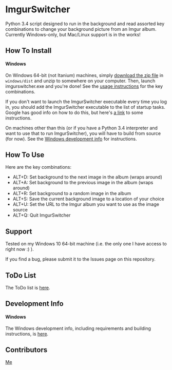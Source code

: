 # ImgurSwitcher

Python 3.4 script designed to run in the background and read assorted key combinations to change your background picture from an Imgur album.
Currently Windows-only, but Mac/Linux support is in the works!

## How To Install ##
#### Windows ####
On Windows 64-bit (not Itanium) machines, simply [download the zip file](./windows/dist) in `windows/dist` and unzip to somewhere on your computer. Then, launch imgurswitcher.exe and you're done! See the [usage instructions](#how-to-use) for the key combinations.

If you don't want to launch the ImgurSwitcher executable every time you log in, you should add the ImgurSwitcher executable to the list of startup tasks. Google has good info on how to do this, but here's [a link](http://superuser.com/a/797635) to some instructions.

On machines other than this (or if you have a Python 3.4 interpreter and want to use that to run ImgurSwitcher), you will have to build from source (for now). See the [Windows development info](./info/windows_dev.md) for instructions.

## How To Use ##
Here are the key combinations:

* ALT+D: Set background to the next image in the album (wraps around)
* ALT+A: Set background to the previous image in the album (wraps around)
* ALT+R: Set background to a random image in the album
* ALT+S: Save the current background image to a location of your choice
* ALT+U: Set the URL to the Imgur album you want to use as the image source
* ALT+Q: Quit ImgurSwitcher

## Support ##
Tested on my Windows 10 64-bit machine (i.e. the only one I have access to right now :) ). 

If you find a bug, please submit it to the Issues page on this repository.

## ToDo List ##
The ToDo list is [here](./TODO.md).

## Development Info ##
#### Windows ####
The Windows development info, including requirements and building instructions, is [here](./info/windows_dev.md).

## Contributors ##
[Me](https://github.com/pperrier27/)